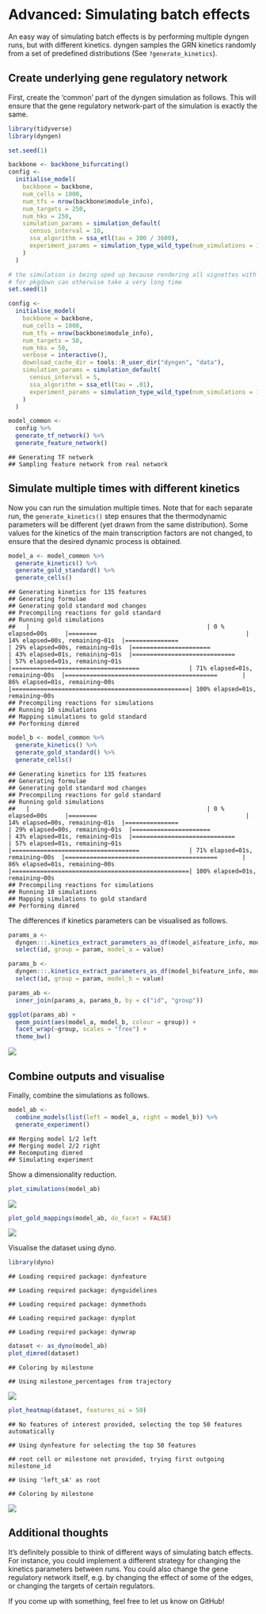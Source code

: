 Advanced: Simulating batch effects
================

<!-- github markdown built using 
rmarkdown::render("vignettes/simulating_batch_effects.Rmd", output_format = rmarkdown::github_document())
-->

An easy way of simulating batch effects is by performing multiple dyngen
runs, but with different kinetics. dyngen samples the GRN kinetics
randomly from a set of predefined distributions (See
`?generate_kinetics`).

## Create underlying gene regulatory network

First, create the ‘common’ part of the dyngen simulation as follows.
This will ensure that the gene regulatory network-part of the simulation
is exactly the same.

``` r
library(tidyverse)
library(dyngen)

set.seed(1)

backbone <- backbone_bifurcating()
config <-
  initialise_model(
    backbone = backbone,
    num_cells = 1000,
    num_tfs = nrow(backbone$module_info),
    num_targets = 250,
    num_hks = 250,
    simulation_params = simulation_default(
      census_interval = 10, 
      ssa_algorithm = ssa_etl(tau = 300 / 3600),
      experiment_params = simulation_type_wild_type(num_simulations = 100)
    )
  )
```

``` r
# the simulation is being sped up because rendering all vignettes with one core
# for pkgdown can otherwise take a very long time
set.seed(1)

config <-
  initialise_model(
    backbone = backbone,
    num_cells = 1000,
    num_tfs = nrow(backbone$module_info),
    num_targets = 50,
    num_hks = 50,
    verbose = interactive(),
    download_cache_dir = tools::R_user_dir("dyngen", "data"),
    simulation_params = simulation_default(
      census_interval = 5, 
      ssa_algorithm = ssa_etl(tau = .01),
      experiment_params = simulation_type_wild_type(num_simulations = 10)
    )
  )
```

``` r
model_common <-
  config %>%
  generate_tf_network() %>%
  generate_feature_network()
```

    ## Generating TF network
    ## Sampling feature network from real network

## Simulate multiple times with different kinetics

Now you can run the simulation multiple times. Note that for each
separate run, the `generate_kinetics()` step ensures that the
thermodynamic parameters will be different (yet drawn from the same
distribution). Some values for the kinetics of the main transcription
factors are not changed, to ensure that the desired dynamic process is
obtained.

``` r
model_a <- model_common %>%
  generate_kinetics() %>%
  generate_gold_standard() %>%
  generate_cells()
```

    ## Generating kinetics for 135 features
    ## Generating formulae
    ## Generating gold standard mod changes
    ## Precompiling reactions for gold standard
    ## Running gold simulations
    ##   |                                                  | 0 % elapsed=00s     |========                                          | 14% elapsed=00s, remaining~01s  |===============                                   | 29% elapsed=00s, remaining~01s  |======================                            | 43% elapsed=01s, remaining~01s  |=============================                     | 57% elapsed=01s, remaining~01s  |====================================              | 71% elapsed=01s, remaining~00s  |===========================================       | 86% elapsed=01s, remaining~00s  |==================================================| 100% elapsed=01s, remaining~00s
    ## Precompiling reactions for simulations
    ## Running 10 simulations
    ## Mapping simulations to gold standard
    ## Performing dimred

``` r
model_b <- model_common %>%
  generate_kinetics() %>%
  generate_gold_standard() %>%
  generate_cells()
```

    ## Generating kinetics for 135 features
    ## Generating formulae
    ## Generating gold standard mod changes
    ## Precompiling reactions for gold standard
    ## Running gold simulations
    ##   |                                                  | 0 % elapsed=00s     |========                                          | 14% elapsed=00s, remaining~01s  |===============                                   | 29% elapsed=00s, remaining~01s  |======================                            | 43% elapsed=01s, remaining~01s  |=============================                     | 57% elapsed=01s, remaining~01s  |====================================              | 71% elapsed=01s, remaining~00s  |===========================================       | 86% elapsed=01s, remaining~00s  |==================================================| 100% elapsed=01s, remaining~00s
    ## Precompiling reactions for simulations
    ## Running 10 simulations
    ## Mapping simulations to gold standard
    ## Performing dimred

The differences if kinetics parameters can be visualised as follows.

``` r
params_a <- 
  dyngen:::.kinetics_extract_parameters_as_df(model_a$feature_info, model_a$feature_network) %>% 
  select(id, group = param, model_a = value)

params_b <- 
  dyngen:::.kinetics_extract_parameters_as_df(model_b$feature_info, model_b$feature_network) %>% 
  select(id, group = param, model_b = value)

params_ab <-
  inner_join(params_a, params_b, by = c("id", "group"))

ggplot(params_ab) + 
  geom_point(aes(model_a, model_b, colour = group)) + 
  facet_wrap(~group, scales = "free") +
  theme_bw()
```

![](simulating_batch_effects_files/figure-gfm/compare_kinetics-1.png)<!-- -->

## Combine outputs and visualise

Finally, combine the simulations as follows.

``` r
model_ab <-
  combine_models(list(left = model_a, right = model_b)) %>% 
  generate_experiment()
```

    ## Merging model 1/2 left
    ## Merging model 2/2 right
    ## Recomputing dimred
    ## Simulating experiment

Show a dimensionality reduction.

``` r
plot_simulations(model_ab)
```

![](simulating_batch_effects_files/figure-gfm/plot-1.png)<!-- -->

``` r
plot_gold_mappings(model_ab, do_facet = FALSE)
```

![](simulating_batch_effects_files/figure-gfm/plot-2.png)<!-- -->

Visualise the dataset using dyno.

``` r
library(dyno)
```

    ## Loading required package: dynfeature

    ## Loading required package: dynguidelines

    ## Loading required package: dynmethods

    ## Loading required package: dynplot

    ## Loading required package: dynwrap

``` r
dataset <- as_dyno(model_ab)
plot_dimred(dataset)
```

    ## Coloring by milestone

    ## Using milestone_percentages from trajectory

![](simulating_batch_effects_files/figure-gfm/dyno-1.png)<!-- -->

``` r
plot_heatmap(dataset, features_oi = 50)
```

    ## No features of interest provided, selecting the top 50 features automatically

    ## Using dynfeature for selecting the top 50 features

    ## root cell or milestone not provided, trying first outgoing milestone_id

    ## Using 'left_sA' as root

    ## Coloring by milestone

![](simulating_batch_effects_files/figure-gfm/dyno-2.png)<!-- -->

## Additional thoughts

It’s definitely possible to think of different ways of simulating batch
effects. For instance, you could implement a different strategy for
changing the kinetics parameters between runs. You could also change the
gene regulatory network itself, e.g. by changing the effect of some of
the edges, or changing the targets of certain regulators.

If you come up with something, feel free to let us know on GitHub!
